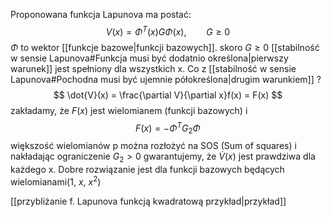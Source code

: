 Proponowana funkcja Lapunova ma postać:
$$ V(x) = \Phi^T(x)G\Phi(x), \qquad G\geq 0$$
$\Phi$ to wektor [[funkcje bazowe|funkcji bazowych]].
skoro $G\geq0$ [[stabilność w sensie Lapunova#Funkcja musi być dodatnio określona|pierwszy warunek]] jest spełniony dla wszystkich x.
Co z [[stabilność w sensie Lapunova#Pochodna musi być ujemnie półokreślona|drugim warunkiem]] ?
$$ \dot{V}(x) = \frac{\partial V}{\partial x}f(x) = F(x) $$
zakładamy, że $F(x)$ jest wielomianem (funkcji bazowych) i 
$$ F(x) =-\Phi^TG_2\Phi $$
większość wielomianów p można rozłożyć na SOS (Sum of squares) i nakładając ograniczenie $G_2>0$ gwarantujemy, że $\dot{V}(x)$ jest prawdziwa dla każdego x. Dobre rozwiązanie jest dla funkcji bazowych będących wielomianami(1, $x$, $x^2$)

[[przybliżanie f. Lapunova funkcją kwadratową przykład|przykład]]
